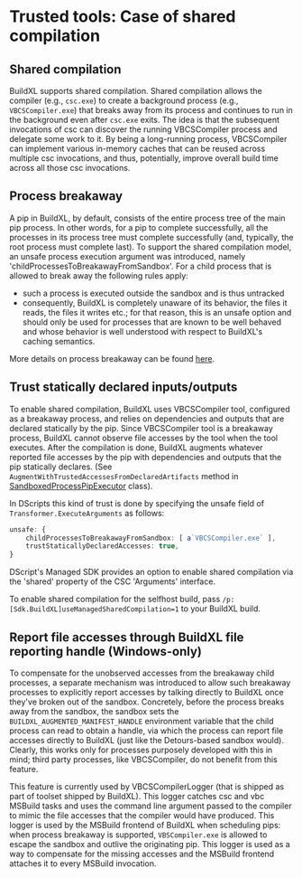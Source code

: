 # Trusted tools: Case of shared compilation

## Shared compilation 

BuildXL supports shared compilation. Shared compilation allows the compiler (e.g., `csc.exe`) to create a background process (e.g., `VBCSCompiler.exe`) that breaks away from its process and continues to run in the background even after `csc.exe` exits. The idea is that the subsequent invocations of csc can discover the running VBCSCompiler process and delegate some work to it. By being a long-running process, VBCSCompiler can implement various in-memory caches that can be reused across multiple csc invocations, and thus, potentially, improve overall build time across all those csc invocations. 

## Process breakaway

A pip in BuildXL, by default, consists of the entire process tree of the main pip process. In other words, for a pip to complete successfully, all the processes in its process tree must complete successfully (and, typically, the root process must complete last). To support the shared compilation model, an unsafe process execution argument was introduced, namely 'childProcessesToBreakawayFromSandbox'. For a child process that is allowed to break away the following rules apply:
  - such a process is executed outside the sandbox and is thus untracked
  - consequently, BuildXL is completely unaware of its behavior, the files it reads, the files it writes etc.; for that reason, this is an unsafe option and should only be used for processes that are known to be well behaved and whose behavior is well understood with respect to BuildXL's caching semantics.

More details on process breakaway can be found [here](./Process-breakaway.md).

## Trust statically declared inputs/outputs

To enable shared compilation, BuildXL uses VBCSCompiler tool, configured as a breakaway process, and relies on dependencies and outputs that are declared statically by the pip. Since VBCSCompiler tool is a breakaway process, BuildXL cannot observe file accesses by the tool when the tool executes. After the compilation is done, BuildXL augments whatever reported file accesses by the pip with dependencies and outputs that the pip statically declares. (See `AugmentWithTrustedAccessesFromDeclaredArtifacts` method in [SandboxedProcessPipExecutor](/Public/Src/Engine/Processes/SandboxedProcessPipExecutor.cs) class).

In DScripts this kind of trust is done by specifying the unsafe field of `Transformer.ExecuteArguments` as follows:
```ts
unsafe: {
    childProcessesToBreakawayFromSandbox: [ a`VBCSCompiler.exe` ],                          
    trustStaticallyDeclaredAccesses: true,
}
```
DScript's Managed SDK provides an option to enable shared compilation via the 'shared' property of the CSC 'Arguments' interface.

To enable shared compilation for the selfhost build, pass `/p:[Sdk.BuildXL]useManagedSharedCompilation=1` to your BuildXL build.

## Report file accesses through BuildXL file reporting handle (Windows-only)

To compensate for the unobserved accesses from the breakaway child processes, a separate mechanism was introduced to allow such breakaway processes to explicitly report accesses by talking directly to BuildXL once they've broken out of the sandbox.  Concretely, before the process breaks away from the sandbox, the sandbox sets the `BUILDXL_AUGMENTED_MANIFEST_HANDLE` environment variable that the child process can read to obtain a handle, via which the process can report file accesses directly to BuildXL (just like the Detours-based sandbox would).  Clearly, this works only for processes purposely developed with this in mind; third party processes, like VBCSCompiler, do not benefit from this feature.

This feature is currently used by VBCSCompilerLogger (that is shipped as part of toolset shipped by BuildXL). This logger catches csc and vbc MSBuild tasks and uses the command line argument passed to the compiler to mimic the file accesses that the compiler would have produced. This logger is used by the MSBuild frontend of BuildXL when scheduling pips: when process breakaway is supported, `VBSCompiler.exe` is allowed to escape the sandbox and outlive the originating pip. This logger is used as a way to compensate for the missing accesses and the MSBuild frontend attaches it to every MSBuild invocation.